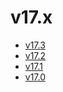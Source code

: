 # v17.x

- [v17.3](v17.3/index.md)
- [v17.2](v17.2/index.md)
- [v17.1](v17.1/index.md)
- [v17.0](v17.0/index.md)
